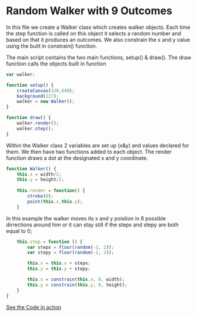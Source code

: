 # Random Walker with 9 Outcomes



In this file we create a Walker class which creates walker objects. Each time the step function is called on this object it selects a random number and based on that it produces an outcomes. We also constrain the x and y value using the built in constrain() function.

The main script contains the two main functions, setup() & draw(). The draw function calls the objects built in function

```js
var walker;

function setup() {
    createCanvas(320,640);
    background(127);
    walker = new Walker();
}

function draw() {
    walker.render();
    walker.step();
}
```

Within the Walker class 2 variables are set up (x&y) and values declared for them. We then have two functions added to each object. The render function draws a dot at the designated x and y coordinate.

```js
function Walker() {
    this.x = width/2;
    this.y = height/2;
    
    this.render = function() {
        stroke(0);
        point(this.x,this.y);
    }
```

In this example the walker moves its x and y poistion in 8 possible dirrections around him or it can stay still if the stepx and stepy are both equal to 0;  
    
```js
    this.step = function () {
        var stepx = floor(random(-1, 2));
        var stepy = floor(random(-1, 2));

        this.x = this.x + stepx;
        this.y = this.y + stepy;

        this.x = constrain(this.x, 0, width);
        this.y = constrain(this.y, 0, height);
    }
}

```
[See the Code in action](https://georgebl.github.io/NatureOfCode/01_introduction/07_Proof_of_Normal_Gaussian_Distribution_2_Dimensions/code.html) 
